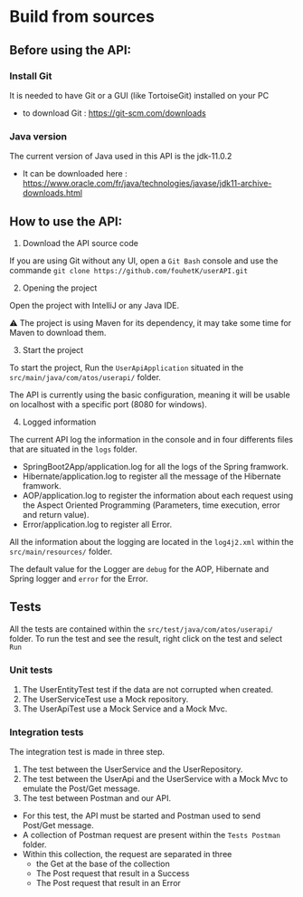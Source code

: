 # Build from sources


## Before using the API:

### Install Git

It is needed to have Git or a GUI (like TortoiseGit) installed on your PC

- to download Git : https://git-scm.com/downloads

### Java version

The current version of Java used in this API is the jdk-11.0.2

- It can be downloaded here : https://www.oracle.com/fr/java/technologies/javase/jdk11-archive-downloads.html


## How to use the API:

1. Download the API source code

If you are using Git without any UI, open a `Git Bash` console and use the commande
```git clone https://github.com/fouhetK/userAPI.git```

2. Opening the project

Open the project with IntelliJ or any Java IDE.

:warning: The project is using Maven for its dependency, it may take some time for Maven to download them.

3. Start the project

To start the project, Run the `UserApiApplication` situated in the `src/main/java/com/atos/userapi/` folder.

The API is currently using the basic configuration, meaning it will be usable on localhost with a specific port (8080 for windows).

4. Logged information

The current API log the information in the console and in four differents files that are situated in the `logs` folder.
- SpringBoot2App/application.log  for all the logs of the Spring framwork.
- Hibernate/application.log to register all the message of the Hibernate framwork.
- AOP/application.log to register the information about each request using the Aspect Oriented Programming (Parameters, time execution, error and return value).
- Error/application.log to register all Error.

All the information about the logging are located in the `log4j2.xml` within the `src/main/resources/` folder.

The default value for the Logger are `debug` for the AOP, Hibernate and Spring logger and `error` for the Error.



## Tests

All the tests are contained within the `src/test/java/com/atos/userapi/` folder.
To run the test and see the result, right click on the test and select `Run`

### Unit tests

1. The UserEntityTest test if the data are not corrupted when created.
1. The UserServiceTest use a Mock repository.
2. The UserApiTest use a Mock Service and a Mock Mvc.

### Integration tests

The integration test is made in three step.
1. The test between the UserService and the UserRepository.
2. The test between the UserApi and the UserService with a Mock Mvc to emulate the Post/Get message.
3. The test between Postman and our API.
  - For this test, the API must be started and Postman used to send Post/Get message.
  - A collection of Postman request are present within the `Tests Postman` folder.
  - Within this collection, the request are separated in three
    - the Get at the base of the collection
    - The Post request that result in a Success
    - The Post request that result in an Error
